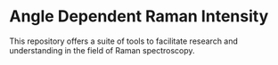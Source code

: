 # Angle Dependent Raman Intensity
This repository offers a suite of tools to facilitate research and understanding in the field of Raman spectroscopy.
